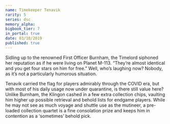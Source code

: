 ```yaml
---
name: Timekeeper Tenavik
rarity: 5
series: dsc
memory_alpha:
bigbook_tier: 7
in_portal: true
date: 03/10/2019
published: true
---
```


Sidling up to the renowned First Officer Burnham, the Timelord siphoned her reputation as if he were living on Planet M-113. “They’re almost identical and you get four stars on him for free.” Well, who’s laughing now? Nobody, as it’s not a particularly humorous situation.

Tenavik carried the flag for players admirably through the COVID era, but with most of his daily usage now under quarantine, is there still value here? Unlike Burnham, the Klingon cashed in a few extra collection chips, vaulting him higher up possible retrieval and behold lists for endgame players. While he may not see as much voyage and shuttle use as the mutineer, a pre-loaded collection quartet is a fine consolation prize and keeps him in contention as a ‘sometimes’ behold pick.
